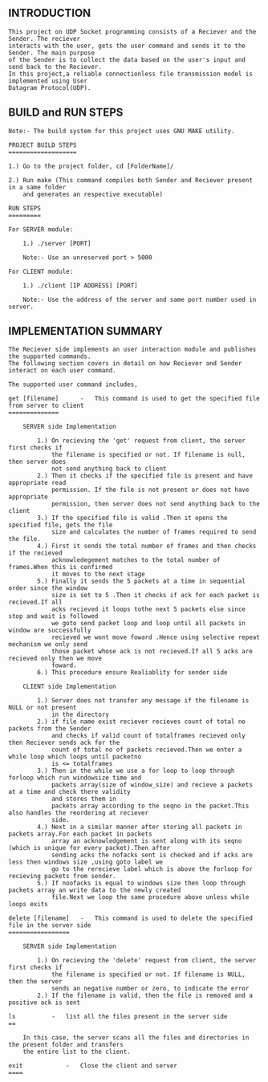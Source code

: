 INTRODUCTION
------------
	This project on UDP Socket programming consists of a Reciever and the Sender. The reciever
	interacts with the user, gets the user command and sends it to the Sender. The main purpose
	of the Sender is to collect the data based on the user's input and send back to the Reciever.
	In this project,a reliable connectionless file transmission model is implemented using User 
	Datagram Protocol(UDP).

BUILD and RUN STEPS
-------------------
	Note:- The build system for this project uses GNU MAKE utility.

	PROJECT BUILD STEPS
	===================

	1.) Go to the project folder, cd [FolderName]/
	
	2.) Run make (This command compiles both Sender and Reciever present in a same folder 
	    and generates an respective executable)

	RUN STEPS
	=========

	For SERVER module:
	
		1.) ./server [PORT]

		Note:- Use an unreserved port > 5000

	For CLIENT module:

		1.) ./client [IP ADDRESS] [PORT]

		Note:- Use the address of the server and same port number used in server.

IMPLEMENTATION SUMMARY
----------------------
	The Reciever side implements an user interaction module and publishes the supported commands. 
	The following section covers in detail on how Reciever and Sender interact on each user command.

	The supported user command includes,

	get [filename]		-	This command is used to get the specified file from server to client
	==============
		
		SERVER side Implementation
		
			1.) On recieving the 'get' request from client, the server first checks if 
			    the filename is specified or not. If filename is null, then server does 
			    not send anything back to client
			2.) Then it checks if the specified file is present and have appropriate read 
			    permission. If the file is not present or does not have appropriate 
			    permission, then server does not send anything back to the client
			3.) If the specified file is valid .Then it opens the specified file, gets the file
			    size and calculates the number of frames required to send the file.
			4.) First it sends the total number of frames and then checks if the recieved 
			    acknowledegement matches to the total number of frames.When this is confirmed 
			    it moves to the next stage
			5.) Finally it sends the 5 packets at a time in sequential order since the window
			    size is set to 5 .Then it checks if ack for each packet is recieved.If all 
			    acks recieved it loops tothe next 5 packets else since stop and wait is followed
			    we goto send packet loop and loop until all packets in window are successfully 
			    recieved we wont move foward .Hence using selective repeat mechanism we only send 
			    those packet whose ack is not recieved.If all 5 acks are recieved only then we move
			    foward.
			6.) This procedure ensure Realiablity for sender side

		CLIENT side Implementation

			1.) Server does not transfer any message if the filename is NULL or not present
			    in the directory
			2.) if file name exist reciever recieves count of total no packets from the Sender
			    and checks if valid count of totalframes recieved only then Reciever sends ack for the 
			    count of total no of packets recieved.Then we enter a while loop which loops until packetno
			    is <= totalframes
			3.) Then in the while we use a for loop to loop through forloop which run windowsize time and  
			    packets array(size of window_size) and recieve a packets at a time and check there validity 
			    and stores them in 
			    packets array according to the seqno in the packet.This also handles the reordering at reciever
			    side. 
			4.) Next in a similar manner after storing all packets in packets array.For each packet in packets
			    array an acknowledgement is sent along with its seqno (which is unique for every packet).Then after
			    sending acks the nofacks sent is checked and if acks are less then windows size ,using goto label we 
			    go to the rerecieve label which is above the forloop for recieving packets from sender.
			5.) If noofacks is equal to windows size then loop through packets array an write data to the newly created
			    file.Next we loop the same procedure above unless while loops exits

	delete [filename]	-	This command is used to delete the specified file in the server side
	=================

		SERVER side Implementation

			1.) On recieving the 'delete' request from client, the server first checks if
			    the filename is specified or not. If filename is NULL, then the server 
			    sends an negative number or zero, to indicate the error
			2.) If the filename is valid, then the file is removed and a positive ack is sent

	ls			-	list all the files present in the server side
	==

		In this case, the server scans all the files and directories in the present folder and transfers
		the entire list to the client.

	exit			-	Close the client and server
	====
